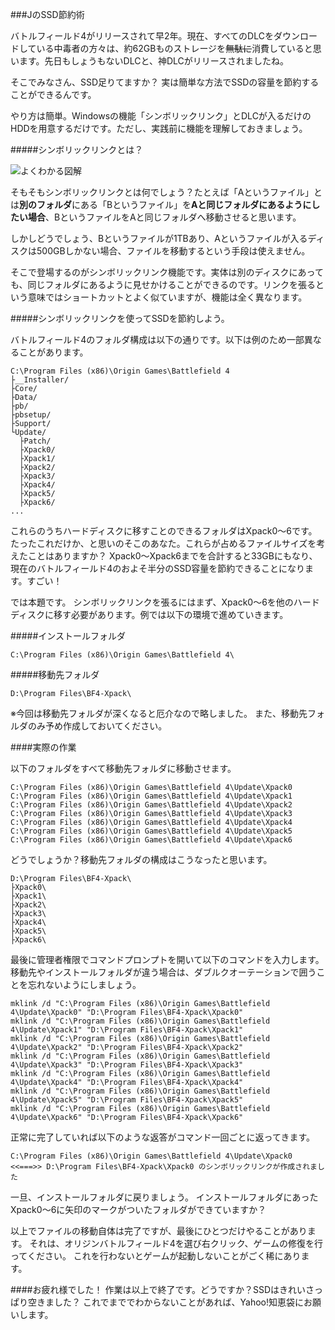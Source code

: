 ###JのSSD節約術

バトルフィールド4がリリースされて早2年。現在、すべてのDLCをダウンロードしている中毒者の方々は、約62GBものストレージを~~無駄に~~消費していると思います。先日もしょうもないDLCと、神DLCがリリースされましたね。

そこでみなさん、SSD足りてますか？
実は簡単な方法でSSDの容量を節約することができるんです。

やり方は簡単。Windowsの機能「シンボリックリンク」とDLCが入るだけのHDDを用意するだけです。ただし、実践前に機能を理解しておきましょう。

#####シンボリックリンクとは？

![よくわかる図解](https://scejapankun.files.wordpress.com/2015/11/ssdspacesavingtips-a.png)

そもそもシンボリックリンクとは何でしょう？たとえば「Aというファイル」とは**別のフォルダ**にある「Bというファイル」を**Aと同じフォルダにあるようにしたい場合**、BというファイルをAと同じフォルダへ移動させると思います。

しかしどうでしょう、Bというファイルが1TBあり、Aというファイルが入るディスクは500GBしかない場合、ファイルを移動するという手段は使えません。

そこで登場するのがシンボリックリンク機能です。実体は別のディスクにあっても、同じフォルダにあるように見せかけることができるのです。リンクを張るという意味ではショートカットとよく似ていますが、機能は全く異なります。

#####シンボリックリンクを使ってSSDを節約しよう。

バトルフィールド4のフォルダ構成は以下の通りです。以下は例のため一部異なることがあります。
```
C:\Program Files (x86)\Origin Games\Battlefield 4
├__Installer/
├Core/
├Data/
├pb/
├pbsetup/
├Support/
└Update/
  ├Patch/
  ├Xpack0/
  ├Xpack1/
  ├Xpack2/
  ├Xpack3/
  ├Xpack4/
  ├Xpack5/
  ├Xpack6/
...
```

これらのうちハードディスクに移すことのできるフォルダはXpack0～6です。たったこれだけか、と思いのそこのあなた。これらが占めるファイルサイズを考えたことはありますか？
Xpack0～Xpack6までを合計すると33GBにもなり、現在のバトルフィールド4のおよそ半分のSSD容量を節約できることになります。すごい！

では本題です。
シンボリックリンクを張るにはまず、Xpack0～6を他のハードディスクに移す必要があります。例では以下の環境で進めていきます。

#####インストールフォルダ
```
C:\Program Files (x86)\Origin Games\Battlefield 4\
```

#####移動先フォルダ
```
D:\Program Files\BF4-Xpack\
```
※今回は移動先フォルダが深くなると厄介なので略しました。
また、移動先フォルダのみ予め作成しておいてください。

####実際の作業

以下のフォルダをすべて移動先フォルダに移動させます。
```
C:\Program Files (x86)\Origin Games\Battlefield 4\Update\Xpack0
C:\Program Files (x86)\Origin Games\Battlefield 4\Update\Xpack1
C:\Program Files (x86)\Origin Games\Battlefield 4\Update\Xpack2
C:\Program Files (x86)\Origin Games\Battlefield 4\Update\Xpack3
C:\Program Files (x86)\Origin Games\Battlefield 4\Update\Xpack4
C:\Program Files (x86)\Origin Games\Battlefield 4\Update\Xpack5
C:\Program Files (x86)\Origin Games\Battlefield 4\Update\Xpack6
```

どうでしょうか？移動先フォルダの構成はこうなったと思います。
```
D:\Program Files\BF4-Xpack\
├Xpack0\
├Xpack1\
├Xpack2\
├Xpack3\
├Xpack4\
├Xpack5\
├Xpack6\
```

最後に管理者権限でコマンドプロンプトを開いて以下のコマンドを入力します。
移動先やインストールフォルダが違う場合は、ダブルクオーテーションで囲うことを忘れないようにしましょう。
```
mklink /d "C:\Program Files (x86)\Origin Games\Battlefield 4\Update\Xpack0" "D:\Program Files\BF4-Xpack\Xpack0"
mklink /d "C:\Program Files (x86)\Origin Games\Battlefield 4\Update\Xpack1" "D:\Program Files\BF4-Xpack\Xpack1"
mklink /d "C:\Program Files (x86)\Origin Games\Battlefield 4\Update\Xpack2" "D:\Program Files\BF4-Xpack\Xpack2"
mklink /d "C:\Program Files (x86)\Origin Games\Battlefield 4\Update\Xpack3" "D:\Program Files\BF4-Xpack\Xpack3"
mklink /d "C:\Program Files (x86)\Origin Games\Battlefield 4\Update\Xpack4" "D:\Program Files\BF4-Xpack\Xpack4"
mklink /d "C:\Program Files (x86)\Origin Games\Battlefield 4\Update\Xpack5" "D:\Program Files\BF4-Xpack\Xpack5"
mklink /d "C:\Program Files (x86)\Origin Games\Battlefield 4\Update\Xpack6" "D:\Program Files\BF4-Xpack\Xpack6"
```

正常に完了していれば以下のような返答がコマンド一回ごとに返ってきます。
```
C:\Program Files (x86)\Origin Games\Battlefield 4\Update\Xpack0
<<===>> D:\Program Files\BF4-Xpack\Xpack0 のシンボリックリンクが作成されました
```

一旦、インストールフォルダに戻りましょう。
インストールフォルダにあったXpack0～6に矢印のマークがついたフォルダができていますか？

以上でファイルの移動自体は完了ですが、最後にひとつだけやることがあります。
それは、オリジンバトルフィールド4を選び右クリック、ゲームの修復を行ってください。
これを行わないとゲームが起動しないことがごく稀にあります。

####お疲れ様でした！
作業は以上で終了です。どうですか？SSDはきれいさっぱり空きました？
これでまででわからないことがあれば、Yahoo!知恵袋にお願いします。
